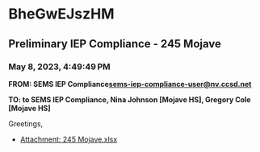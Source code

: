 # BheGwEJszHM
## Preliminary IEP Compliance - 245 Mojave
### May 8, 2023, 4:49:49 PM
**FROM: SEMS IEP Compliance<sems-iep-compliance-user@nv.ccsd.net>**

**TO: to SEMS IEP Compliance, Nina Johnson [Mojave HS], Gregory Cole [Mojave HS]**


Greetings, 





* [Attachment: 245 Mojave.xlsx](BheGwEJszHM-attachment-1.xlsx)
